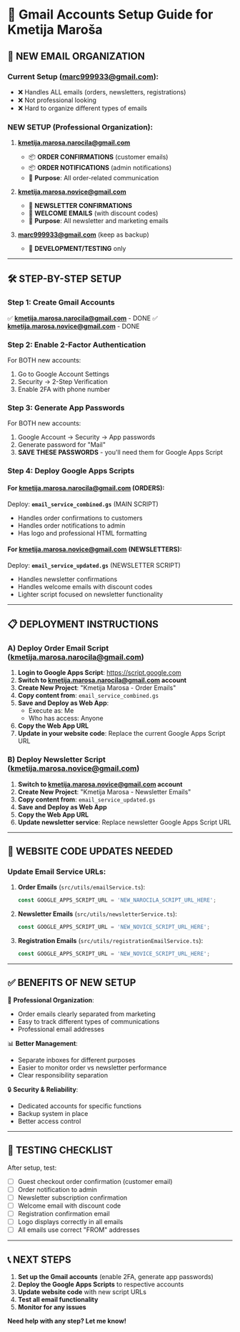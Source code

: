# 📧 Gmail Accounts Setup Guide for Kmetija Maroša

## 🎯 **NEW EMAIL ORGANIZATION**

### **Current Setup (marc999933@gmail.com):**
- ❌ Handles ALL emails (orders, newsletters, registrations)
- ❌ Not professional looking
- ❌ Hard to organize different types of emails

### **NEW SETUP (Professional Organization):**

1. **kmetija.marosa.narocila@gmail.com** 
   - 📦 **ORDER CONFIRMATIONS** (customer emails)
   - 📦 **ORDER NOTIFICATIONS** (admin notifications)
   - 🎯 **Purpose**: All order-related communication

2. **kmetija.marosa.novice@gmail.com**
   - 📧 **NEWSLETTER CONFIRMATIONS** 
   - 📧 **WELCOME EMAILS** (with discount codes)
   - 🎯 **Purpose**: All newsletter and marketing emails

3. **marc999933@gmail.com** (keep as backup)
   - 🔧 **DEVELOPMENT/TESTING** only

---

## 🛠️ **STEP-BY-STEP SETUP**

### **Step 1: Create Gmail Accounts**
✅ **kmetija.marosa.narocila@gmail.com** - DONE
✅ **kmetija.marosa.novice@gmail.com** - DONE

### **Step 2: Enable 2-Factor Authentication**
For BOTH new accounts:
1. Go to Google Account Settings
2. Security → 2-Step Verification
3. Enable 2FA with phone number

### **Step 3: Generate App Passwords**
For BOTH new accounts:
1. Google Account → Security → App passwords
2. Generate password for "Mail"
3. **SAVE THESE PASSWORDS** - you'll need them for Google Apps Script

### **Step 4: Deploy Google Apps Scripts**

#### **For kmetija.marosa.narocila@gmail.com (ORDERS):**
Deploy: **`email_service_combined.gs`** (MAIN SCRIPT)
- Handles order confirmations to customers
- Handles order notifications to admin
- Has logo and professional HTML formatting

#### **For kmetija.marosa.novice@gmail.com (NEWSLETTERS):**
Deploy: **`email_service_updated.gs`** (NEWSLETTER SCRIPT)  
- Handles newsletter confirmations
- Handles welcome emails with discount codes
- Lighter script focused on newsletter functionality

---

## 📋 **DEPLOYMENT INSTRUCTIONS**

### **A) Deploy Order Email Script (kmetija.marosa.narocila@gmail.com)**

1. **Login to Google Apps Script**: https://script.google.com
2. **Switch to kmetija.marosa.narocila@gmail.com account**
3. **Create New Project**: "Kmetija Marosa - Order Emails"
4. **Copy content from**: `email_service_combined.gs`
5. **Save and Deploy as Web App**:
   - Execute as: Me
   - Who has access: Anyone
6. **Copy the Web App URL**
7. **Update in your website code**: Replace the current Google Apps Script URL

### **B) Deploy Newsletter Script (kmetija.marosa.novice@gmail.com)**

1. **Switch to kmetija.marosa.novice@gmail.com account**
2. **Create New Project**: "Kmetija Marosa - Newsletter Emails"  
3. **Copy content from**: `email_service_updated.gs`
4. **Save and Deploy as Web App**
5. **Copy the Web App URL**
6. **Update newsletter service**: Replace newsletter Google Apps Script URL

---

## 🔧 **WEBSITE CODE UPDATES NEEDED**

### **Update Email Service URLs:**

1. **Order Emails** (`src/utils/emailService.ts`):
   ```typescript
   const GOOGLE_APPS_SCRIPT_URL = 'NEW_NAROCILA_SCRIPT_URL_HERE';
   ```

2. **Newsletter Emails** (`src/utils/newsletterService.ts`):
   ```typescript
   const GOOGLE_APPS_SCRIPT_URL = 'NEW_NOVICE_SCRIPT_URL_HERE';
   ```

3. **Registration Emails** (`src/utils/registrationEmailService.ts`):
   ```typescript
   const GOOGLE_APPS_SCRIPT_URL = 'NEW_NOVICE_SCRIPT_URL_HERE';
   ```

---

## ✅ **BENEFITS OF NEW SETUP**

🎯 **Professional Organization**:
- Order emails clearly separated from marketing
- Easy to track different types of communications
- Professional email addresses

📊 **Better Management**:
- Separate inboxes for different purposes
- Easier to monitor order vs newsletter performance
- Clear responsibility separation

🔒 **Security & Reliability**:
- Dedicated accounts for specific functions
- Backup system in place
- Better access control

---

## 🚀 **TESTING CHECKLIST**

After setup, test:
- [ ] Guest checkout order confirmation (customer email)
- [ ] Order notification to admin
- [ ] Newsletter subscription confirmation
- [ ] Welcome email with discount code
- [ ] Registration confirmation email
- [ ] Logo displays correctly in all emails
- [ ] All emails use correct "FROM" addresses

---

## 📞 **NEXT STEPS**

1. **Set up the Gmail accounts** (enable 2FA, generate app passwords)
2. **Deploy the Google Apps Scripts** to respective accounts
3. **Update website code** with new script URLs
4. **Test all email functionality**
5. **Monitor for any issues**

**Need help with any step? Let me know!**
